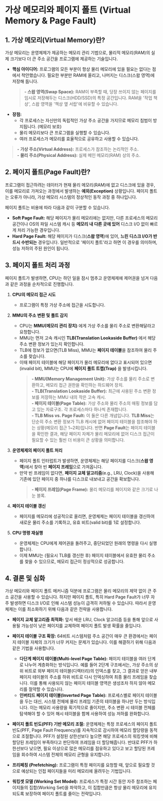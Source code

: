 # 가상 메모리와 페이지 폴트 (Virtual Memory & Page Fault)

## 1. 가상 메모리(Virtual Memory)란?

가상 메모리는 운영체제가 제공하는 메모리 관리 기법으로, 물리적 메모리(RAM)의 실제 크기보다 더 큰 주소 공간을 프로그램에 제공하는 기술입니다.

- **핵심 아이디어:** 프로그램의 모든 부분이 항상 물리 메모리에 있을 필요는 없다는 점에서 착안했습니다. 필요한 부분만 RAM에 올리고, 나머지는 디스크(스왑 영역)에 저장해 둡니다.
    > **- 스왑 영역(Swap Space):** RAM이 부족할 때, 당장 쓰이지 않는 페이지를 임시로 저장해두는 디스크(HDD/SSD)의 특정 공간입니다. RAM을 '작업 책상', 스왑 영역을 '책상 옆 서랍'에 비유할 수 있습니다.
- **장점:**
  - 각 프로세스는 자신만의 독립적인 가상 주소 공간을 가지므로 메모리 침범이 방지됩니다. (메모리 보호)
  - 물리 메모리보다 큰 프로그램을 실행할 수 있습니다.
  - 여러 프로세스가 메모리를 효율적으로 공유하고 사용할 수 있습니다.

> **- 가상 주소(Virtual Address):** 프로세스가 참조하는 논리적인 주소.<br>
> **- 물리 주소(Physical Address):** 실제 메인 메모리(RAM) 상의 주소.

## 2. 페이지 폴트(Page Fault)란?

프로그램이 접근하려는 데이터가 현재 물리 메모리(RAM)에 없고 디스크에 있을 경우, 이를 메모리로 가져오는 과정에서 발생하는 **예외(Exception)** 상황입니다. 페이지 폴트는 오류가 아니라, 가상 메모리 시스템의 정상적인 동작 과정 중 하나입니다.

페이지 폴트는 비용에 따라 다음과 같이 구분할 수 있습니다.
- **Soft Page Fault:** 해당 페이지가 물리 메모리에는 없지만, 다른 프로세스의 메모리 공간이나 OS의 파일 시스템 캐시 등 **메모리 내 다른 곳에 있어** 디스크 I/O 없이 빠르게 처리 가능한 경우입니다.
- **Hard Page Fault:** 해당 페이지가 디스크(**스왑 영역**)에 있어, **느린 디스크 I/O가 반드시 수반되는** 경우입니다. 일반적으로 '페이지 폴트'라고 하면 이 경우를 의미하며, 성능 저하의 주된 원인이 됩니다.

## 3. 페이지 폴트 처리 과정

페이지 폴트가 발생하면, CPU는 하던 일을 잠시 멈추고 운영체제에 제어권을 넘겨 다음과 같은 과정을 순차적으로 진행합니다.

1.  **CPU의 메모리 접근 시도**
    - 프로그램이 특정 가상 주소에 접근을 시도합니다.

2.  **MMU의 주소 변환 및 폴트 감지**
    - CPU는 **MMU(메모리 관리 장치)** 에게 가상 주소를 물리 주소로 변환해달라고 요청합니다.
    - MMU는 먼저 고속 캐시인 **TLB(Translation Lookaside Buffer)** 에서 해당 주소 변환 정보가 있는지 확인합니다.
    - TLB에 정보가 없으면(TLB Miss), MMU는 **페이지 테이블**을 참조하여 물리 주소를 찾습니다.
    - 이때 페이지 테이블에 해당 페이지가 물리 메모리에 없다고 표시되어 있으면(invalid bit), MMU는 CPU에 **페이지 폴트 트랩(Trap)** 을 발생시킵니다.
      > **- MMU(Memory Management Unit):** 가상 주소를 물리 주소로 변환하고, 메모리 접근 권한을 확인하는 하드웨어 장치.<br>
      > **- TLB(Translation Lookaside Buffer):** 최근에 사용된 주소 변환 정보를 저장하는 MMU 내의 작은 고속 캐시.<br>
      > **- 페이지 테이블(Page Table):** 가상 주소와 물리 주소의 매핑 정보를 담고 있는 자료구조. 각 프로세스마다 하나씩 존재합니다.<br>
      > **- TLB Miss vs. Page Fault:** 이 둘은 다른 개념입니다. **TLB Miss**는 단순히 주소 변환 정보가 TLB 캐시에 없어 페이지 테이블을 참조해야 하는 상황(메모리 접근 1~2회)입니다. 반면 **Page Fault**는 페이지 테이블을 확인한 결과, 해당 페이지 자체가 물리 메모리에 없어 디스크 접근이 필요할 수 있는 훨씬 더 비용이 큰 상황을 의미합니다.

3.  **운영체제의 페이지 폴트 처리**
    - 페이지 폴트 인터럽트가 발생하면, 운영체제는 해당 페이지를 디스크(**스왑 영역**)에서 찾아 빈 **페이지 프레임**으로 가져옵니다.
    - 만약 빈 프레임이 없다면, **페이지 교체 알고리즘**(e.g., LRU, Clock)을 사용해 기존에 있던 페이지 중 하나를 디스크로 내보내고 공간을 확보합니다.
      > **- 페이지 프레임(Page Frame):** 물리 메모리를 페이지와 같은 크기로 나눈 블록.

4.  **페이지 테이블 갱신**
    - 페이지를 메모리에 성공적으로 올리면, 운영체제는 페이지 테이블을 갱신하여 새로운 물리 주소를 기록하고, 유효 비트(valid bit)를 1로 설정합니다.

5.  **CPU 명령 재실행**
    - 운영체제는 CPU에게 제어권을 돌려주고, 중단되었던 원래의 명령을 다시 실행합니다.
    - 이제 MMU는 (필요시 TLB를 갱신한 후) 페이지 테이블에서 유효한 물리 주소를 찾을 수 있으므로, 메모리 접근이 정상적으로 성공합니다.

## 4. 결론 및 심화

가상 메모리와 페이지 폴트 메커니즘 덕분에 프로그램은 물리 메모리의 제약 없이 큰 주소 공간을 사용할 수 있습니다. 하지만 페이지 폴트, 특히 Hard Page Fault가 너무 자주 발생하면 디스크 I/O로 인해 시스템 성능이 급격히 저하될 수 있습니다. 따라서 운영체제는 이를 최소화하기 위해 다음과 같은 전략을 사용합니다.

- **페이지 교체 알고리즘 최적화:** 앞서 배운 LRU, Clock 알고리즘 등을 통해 앞으로 사용될 가능성이 낮은 페이지를 교체하여 페이지 폴트 발생 확률을 줄입니다.

- **페이지 테이블 구조 확장:** 64비트 시스템처럼 주소 공간이 매우 큰 환경에서는 페이지 테이블 자체의 크기가 너무 커지는 문제가 있습니다. 이를 해결하기 위해 다음과 같은 기법을 사용합니다.
  - **다단계 페이지 테이블(Multi-level Page Table):** 페이지 테이블을 여러 단계로 나누어 계층화하는 방식입니다. 예를 들어 2단계 구조에서는, 가상 주소의 상위 비트로 외부 페이지 테이블(디렉터리)의 인덱스를 찾고, 그 결과로 얻은 내부 페이지 테이블의 주소를 하위 비트로 다시 인덱싱하여 최종 물리 프레임을 찾습니다. 이를 통해 사용되지 않는 페이지 테이블 영역은 생성조차 하지 않아 메모리를 절약할 수 있습니다.
  - **인버티드 페이지 테이블(Inverted Page Table):** 프로세스별로 페이지 테이블을 두는 대신, 시스템 전체에 물리 프레임 기준의 테이블을 하나만 두는 방식입니다. 이는 메모리 사용량을 획기적으로 줄이지만, 주소 변환 시 테이블 전체를 탐색해야 할 수 있어 해시 테이블을 함께 사용하여 성능 저하를 완화합니다.

- **페이지 폴트 빈도(PFF) 기반 메모리 조절:** 운영체제는 특정 프로세스의 페이지 폴트 빈도(PFF, Page Fault Frequency)를 지속적으로 감시하여 메모리 할당량을 동적으로 조절합니다. PFF가 설정된 상한선보다 높으면 해당 프로세스의 워킹셋에 비해 할당된 프레임이 부족하다고 판단하여 프레임을 더 할당해줍니다. 반대로 PFF가 하한선보다 낮으면, 필요 이상으로 많은 메모리를 점유하고 있다고 보고 할당된 프레임을 회수하여 시스템 전체의 메모리 균형을 유지합니다.

- **프리페칭 (Prefetching):** 프로그램이 특정 페이지를 요청할 때, 앞으로 필요할 것으로 예상되는 인접 페이지들을 미리 메모리에 올려두는 기법입니다.

- **워킹셋 모델 (Working Set Model):** 프로세스가 특정 시간 동안 자주 참조하는 페이지들의 집합(Working Set)을 파악하고, 이 집합만큼은 항상 물리 메모리에 유지되도록 보장하여 페이지 폴트를 줄이는 전략입니다.